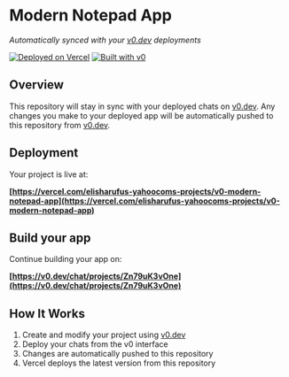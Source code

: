 # Modern Notepad App

*Automatically synced with your [v0.dev](https://v0.dev) deployments*

[![Deployed on Vercel](https://img.shields.io/badge/Deployed%20on-Vercel-black?style=for-the-badge&logo=vercel)](https://vercel.com/elisharufus-yahoocoms-projects/v0-modern-notepad-app)
[![Built with v0](https://img.shields.io/badge/Built%20with-v0.dev-black?style=for-the-badge)](https://v0.dev/chat/projects/Zn79uK3vOne)

## Overview

This repository will stay in sync with your deployed chats on [v0.dev](https://v0.dev).
Any changes you make to your deployed app will be automatically pushed to this repository from [v0.dev](https://v0.dev).

## Deployment

Your project is live at:

**[https://vercel.com/elisharufus-yahoocoms-projects/v0-modern-notepad-app](https://vercel.com/elisharufus-yahoocoms-projects/v0-modern-notepad-app)**

## Build your app

Continue building your app on:

**[https://v0.dev/chat/projects/Zn79uK3vOne](https://v0.dev/chat/projects/Zn79uK3vOne)**

## How It Works

1. Create and modify your project using [v0.dev](https://v0.dev)
2. Deploy your chats from the v0 interface
3. Changes are automatically pushed to this repository
4. Vercel deploys the latest version from this repository